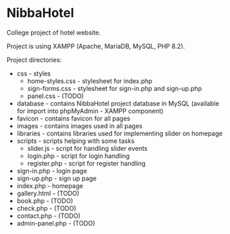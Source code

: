 # NibbaHotel
College project of hotel website.

Project is using XAMPP (Apache, MariaDB, MySQL, PHP 8.2).

Project directories:
- css - styles
  - home-styles.css - stylesheet for index.php
  - sign-forms.css - stylesheet for sign-in.php and sign-up.php
  - panel.css - (TODO)
- database - contains NibbaHotel project database in MySQL (available for import into phpMyAdmin - XAMPP component)
- favicon - contains favicon for all pages
- images - contains images used in all pages
- libraries - contains libraries used for implementing slider on homepage
- scripts - scripts helping with some tasks
  - slider.js - script for handling slider events
  - login.php - script for login handling
  - register.php - script for register handling
- sign-in.php - login page
- sign-up.php - sign up page
- index.php - homepage
- gallery.html - (TODO)
- book.php - (TODO)
- check.php - (TODO)
- contact.php - (TODO)
- admin-panel.php - (TODO)
